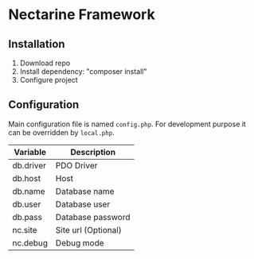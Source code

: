  Nectarine Framework
========================================

Installation
------------

1. Download repo
2. Install dependency: "composer install"
3. Configure project

Configuration
-------------

Main configuration file is named `config.php`. For development purpose it can be overridden by `local.php`.

| Variable        | Description
| --------------- | -----
| db.driver       | PDO Driver
| db.host         | Host
| db.name         | Database name
| db.user         | Database user
| db.pass         | Database password
| nc.site         | Site url (Optional)
| nc.debug        | Debug mode
